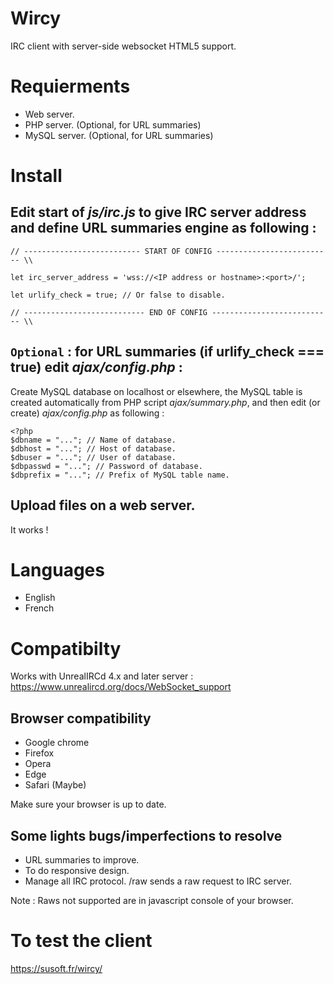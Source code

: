 # Wircy
IRC client with server-side websocket HTML5 support.

# Requierments
- Web server.
- PHP server. (Optional, for URL summaries)
- MySQL server. (Optional, for URL summaries)

# Install

## Edit start of *js/irc.js* to give IRC server address and define URL summaries engine as following :

```
// -------------------------- START OF CONFIG -------------------------- \\

let irc_server_address = 'wss://<IP address or hostname>:<port>/';

let urlify_check = true; // Or false to disable.

// --------------------------- END OF CONFIG --------------------------- \\
```

## ```Optional``` : for URL summaries (if urlify_check === true) edit *ajax/config.php* :

Create MySQL database on localhost or elsewhere, the MySQL table is created automatically from PHP script *ajax/summary.php*, and then edit (or create) *ajax/config.php* as following :

```
<?php
$dbname = "..."; // Name of database.
$dbhost = "..."; // Host of database.
$dbuser = "..."; // User of database.
$dbpasswd = "..."; // Password of database.
$dbprefix = "..."; // Prefix of MySQL table name.
```

## Upload files on a web server.
It works !

# Languages
- English
- French

# Compatibilty

Works with UnrealIRCd 4.x and later server : https://www.unrealircd.org/docs/WebSocket_support

## Browser compatibility
- Google chrome
- Firefox
- Opera
- Edge
- Safari (Maybe)

Make sure your browser is up to date.

## Some lights bugs/imperfections to resolve
- URL summaries to improve.
- To do responsive design.
- Manage all IRC protocol. /raw sends a raw request to IRC server.

Note : Raws not supported are in javascript console of your browser.

# To test the client
https://susoft.fr/wircy/
